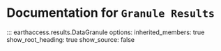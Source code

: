 # Documentation for `Granule Results`

::: earthaccess.results.DataGranule
    options:
      inherited_members: true
    show_root_heading: true
    show_source: false



